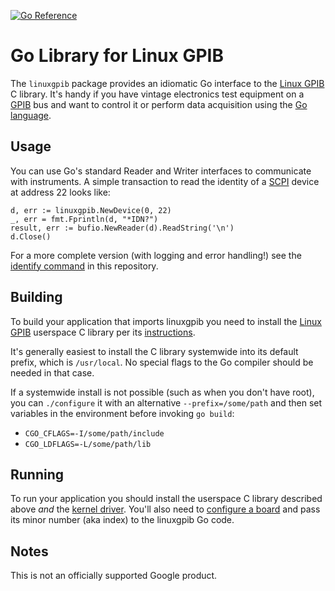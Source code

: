 [![Go Reference](https://pkg.go.dev/badge/github.com/msiegen/linuxgpib.svg)](https://pkg.go.dev/github.com/msiegen/linuxgpib)

# Go Library for Linux GPIB

The `linuxgpib` package provides an idiomatic Go interface to the
[Linux GPIB](https://linux-gpib.sourceforge.io/) C library. It's handy if you
have vintage electronics test equipment on a
[GPIB](https://en.wikipedia.org/wiki/IEEE-488)
bus and want to control it or perform data acquisition using the
[Go language](https://go.dev/).

## Usage

You can use Go's standard Reader and Writer interfaces to communicate with
instruments. A simple transaction to read the identity of a
[SCPI](https://en.wikipedia.org/wiki/Standard_Commands_for_Programmable_Instruments)
device at address 22 looks like:

```
d, err := linuxgpib.NewDevice(0, 22)
_, err = fmt.Fprintln(d, "*IDN?")
result, err := bufio.NewReader(d).ReadString('\n')
d.Close()
```

For a more complete version (with logging and error handling!) see the
[identify command](https://github.com/msiegen/linuxgpib/blob/main/cmd/identify/identify.go)
in this repository.

## Building

To build your application that imports linuxgpib you need to install the
[Linux GPIB](https://linux-gpib.sourceforge.io/) userspace C library per its
[instructions](https://sourceforge.net/p/linux-gpib/code/HEAD/tree/trunk/linux-gpib-user/INSTALL).

It's generally easiest to install the C library systemwide into its default
prefix, which is `/usr/local`. No special flags to the Go compiler should be
needed in that case.

If a systemwide install is not possible (such as when you don't have root), you
can `./configure` it with an alternative `--prefix=/some/path` and then set
variables in the environment before invoking `go build`:

- `CGO_CFLAGS=-I/some/path/include`
- `CGO_LDFLAGS=-L/some/path/lib`

## Running

To run your application you should install the userspace C library described
above _and_ the
[kernel driver](https://sourceforge.net/p/linux-gpib/code/HEAD/tree/trunk/linux-gpib-kernel/INSTALL).
You'll also need to
[configure a board](https://linux-gpib.sourceforge.io/doc_html/configuration.html)
and pass its minor number (aka index) to the linuxgpib Go code.

## Notes
This is not an officially supported Google product.
